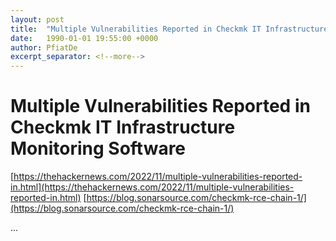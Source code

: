 ```yaml
---
layout: post
title:  "Multiple Vulnerabilities Reported in Checkmk IT Infrastructure Monitoring Software"
date:   1990-01-01 19:55:00 +0000
author: PfiatDe
excerpt_separator: <!--more-->
---
```


# Multiple Vulnerabilities Reported in Checkmk IT Infrastructure Monitoring Software
[https://thehackernews.com/2022/11/multiple-vulnerabilities-reported-in.html](https://thehackernews.com/2022/11/multiple-vulnerabilities-reported-in.html)
[https://blog.sonarsource.com/checkmk-rce-chain-1/](https://blog.sonarsource.com/checkmk-rce-chain-1/)

...
<!--more-->
